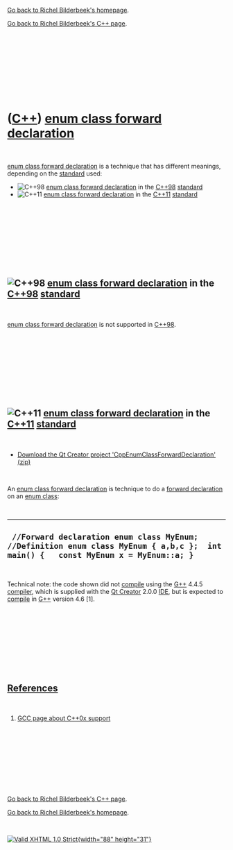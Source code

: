 [Go back to Richel Bilderbeek's homepage](index.htm).

[Go back to Richel Bilderbeek's C++ page](Cpp.htm).

 

 

 

 

 

([C++](Cpp.htm)) [enum class forward declaration](CppEnumClassForwardDeclaration.htm)
=====================================================================================

 

[enum class forward declaration](CppEnumClassForwardDeclaration.htm) is
a technique that has different meanings, depending on the
[standard](CppStandard.htm) used:

-   ![C++98](PicCpp98.png) [enum class forward
    declaration](CppEnumClassForwardDeclaration.htm) in the
    [C++98](Cpp98.htm) [standard](CppStandard.htm)
-   ![C++11](PicCpp11.png) [enum class forward
    declaration](CppEnumClassForwardDeclaration.htm) in the
    [C++11](Cpp11.htm) [standard](CppStandard.htm)

 

 

 

 

 

![C++98](PicCpp98.png) [enum class forward declaration](CppEnumClassForwardDeclaration.htm) in the [C++98](Cpp98.htm) [standard](CppStandard.htm)
-------------------------------------------------------------------------------------------------------------------------------------------------

 

[enum class forward declaration](CppEnumClassForwardDeclaration.htm) is
not supported in [C++98](Cpp98.htm).

 

 

 

 

 

![C++11](PicCpp11.png) [enum class forward declaration](CppEnumClassForwardDeclaration.htm) in the [C++11](Cpp11.htm) [standard](CppStandard.htm)
-------------------------------------------------------------------------------------------------------------------------------------------------

 

-   [Download the Qt Creator project
    'CppEnumClassForwardDeclaration' (zip)](CppEnumClassForwardDeclaration.zip)

 

An [enum class forward declaration](CppEnumClassForwardDeclaration.htm)
is technique to do a [forward declaration](CppForwardDeclaration.htm) on
an [enum class](CppEnumClass.htm):

 

  --------------------------------------------------------------------------------------------------------------------------------------
  ` //Forward declaration enum class MyEnum;  //Definition enum class MyEnum { a,b,c };  int main() {   const MyEnum x = MyEnum::a; }`
  --------------------------------------------------------------------------------------------------------------------------------------

 

Technical note: the code shown did not [compile](CppCompile.htm) using
the [G++](CppGpp.htm) 4.4.5 [compiler](CppCompiler.htm), which is
supplied with the [Qt Creator](CppQtCreator.htm) 2.0.0
[IDE](CppIde.htm), but is expected to [compile](CppCompile.htm) in
[G++](CppGpp.htm) version 4.6 \[1\].

 

 

 

 

 

[References](CppReferences.htm)
-------------------------------

 

1.  [GCC page about C++0x
    support](http://gcc.gnu.org/projects/cxx0x.html)

 

 

 

 

 

[Go back to Richel Bilderbeek's C++ page](Cpp.htm).

[Go back to Richel Bilderbeek's homepage](index.htm).

 

[![Valid XHTML 1.0 Strict](valid-xhtml10.png){width="88"
height="31"}](http://validator.w3.org/check?uri=referer)
